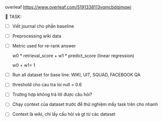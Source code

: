 overleaf https://www.overleaf.com/5191338113vqmcbdqjmqwj

📜 TASK:
- [ ] Viết journal cho phần baseline
- [ ] Preprocessing wiki data
- [ ] Metric used for re-rank answer 

  w0 \* retrieval_score + w1 \* predict_score (linear regression)
  
  w0 + w1= 1 
- [ ] Run all dataset for base line: WIKI, UIT, SQUAD, FACEBOOK QA
- [ ] threshold cho cau tra loi null = 0.6
- [ ] Trường hợp không trả lời được câu hỏi? 
- [ ] Chạy context của dataset trước để thử nghiệm mấy task trên cho nhanh
- [ ] Context là wiki, chỉ lấy cấu hỏi và gt từ các dataset
